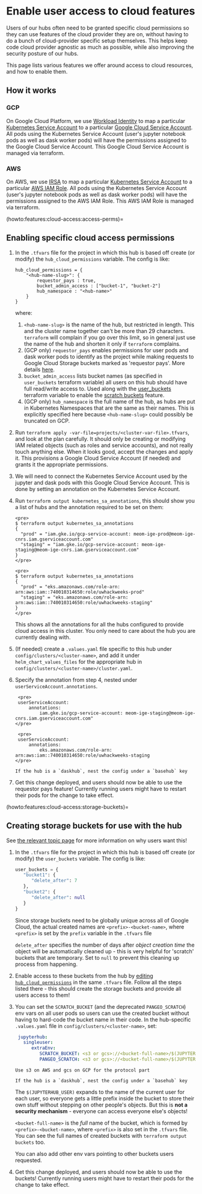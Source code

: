 # Enable user access to cloud features

Users of our hubs often need to be granted specific cloud permissions
so they can use features of the cloud provider they are on, without
having to do a bunch of cloud-provider specific setup themselves. This
helps keep code cloud provider agnostic as much as possible, while also
improving the security posture of our hubs.

This page lists various features we offer around access to cloud resources,
and how to enable them.

## How it works

### GCP

On Google Cloud Platform, we use [Workload Identity](https://cloud.google.com/kubernetes-engine/docs/how-to/workload-identity)
to map a particular [Kubernetes Service Account](https://kubernetes.io/docs/tasks/configure-pod-container/configure-service-account/)
to a particular [Google Cloud Service Account](https://cloud.google.com/iam/docs/service-accounts).
All pods using the Kubernetes Service Account (user's jupyter notebook pods
as well as dask worker pods)
will have the permissions assigned to the Google Cloud Service Account.
This Google Cloud Service Account is managed via terraform.

### AWS

On AWS, we use [IRSA](https://docs.aws.amazon.com/eks/latest/userguide/iam-roles-for-service-accounts.html)
to map a particular [Kubernetes Service Account](https://kubernetes.io/docs/tasks/configure-pod-container/configure-service-account/)
to a particular [AWS IAM Role](https://docs.aws.amazon.com/IAM/latest/UserGuide/id_roles.html).
All pods using the Kubernetes Service Account (user's jupyter notebook pods
as well as dask worker pods)
will have the permissions assigned to the AWS IAM Role.
This AWS IAM Role is managed via terraform.


(howto:features:cloud-access:access-perms)=
## Enabling specific cloud access permissions

1. In the `.tfvars` file for the project in which this hub is based off
   create (or modify) the `hub_cloud_permissions` variable. The config is
   like:

   ```
   hub_cloud_permissions = {
       "<hub-name-slug>": {
           requestor_pays : true,
           bucket_admin_access : ["bucket-1", "bucket-2"]
           hub_namespace : "<hub-name>"
       }
   }
   ```

   where:

   1. `<hub-name-slug>` is the name of the hub, but restricted in length. This
      and the cluster name together can't be more than 29 characters. `terraform`
      will complain if you go over this limit, so in general just use the name
      of the hub and shorten it only if `terraform` complains.
   2. (GCP only) `requestor_pays` enables permissions for user pods and dask worker
      pods to identify as the project while making requests to Google Cloud Storage
      buckets marked as 'requestor pays'. More details [here](topic:features:cloud:gcp:requestor-pays).
   3. `bucket_admin_access` lists bucket names (as specified in `user_buckets`
      terraform variable) all users on this hub should have full read/write
      access to. Used along with the [user_buckets](howto:features:cloud-access:storage-buckets)
      terraform variable to enable the [scratch buckets](topic:features:cloud:scratch-buckets)
      feature.
   3. (GCP only) `hub_namespace` is the full name of the hub, as hubs are put in Kubernetes
      Namespaces that are the same as their names. This is explicitly specified here
      because `<hub-name-slug>` could possibly be truncated on GCP.

2. Run `terraform apply -var-file=projects/<cluster-var-file>.tfvars`, and look at the
   plan carefully. It should only be creating or modifying IAM related objects (such as roles
   and service accounts), and not really touch anything else. When it looks good, accept
   the changes and apply it. This provisions a Google Cloud Service Account (if needed)
   and grants it the appropriate permissions.

3. We will need to connect the Kubernetes Service Account used by the jupyter and dask pods
   with this Google Cloud Service Account. This is done by setting an annotation on the
   Kubernetes Service Account.

4. Run `terraform output kubernetes_sa_annotations`, this should
   show you a list of hubs and the annotation required to be set on them:

   ```{tabbed} GCP
   <pre>
   $ terraform output kubernetes_sa_annotations
   {
     "prod" = "iam.gke.io/gcp-service-account: meom-ige-prod@meom-ige-cnrs.iam.gserviceaccount.com"
     "staging" = "iam.gke.io/gcp-service-account: meom-ige-staging@meom-ige-cnrs.iam.gserviceaccount.com"
   }
   </pre>
   ```

   ```{tabbed} AWS
   <pre>
   $ terraform output kubernetes_sa_annotations
   {
     "prod" = "eks.amazonaws.com/role-arn: arn:aws:iam::740010314650:role/uwhackweeks-prod"
     "staging" = "eks.amazonaws.com/role-arn: arn:aws:iam::740010314650:role/uwhackweeks-staging"
   }
   </pre>
   ```

   This shows all the annotations for all the hubs configured to provide cloud access
   in this cluster. You only need to care about the hub you are currently dealing with.

5. (If needed) create a `.values.yaml` file specific to this hub under `config/clusters/<cluster-name>`,
   and add it under `helm_chart_values_files` for the appropriate hub in `config/clusters/<cluster-name>/cluster.yaml`.

6. Specify the annotation from step 4, nested under `userServiceAccount.annotations`.

   ```{tabbed} GCP
    <pre>
    userServiceAccount:
        annotations:
            iam.gke.io/gcp-service-account: meom-ige-staging@meom-ige-cnrs.iam.gserviceaccount.com"
   </pre>
    ```

   ```{tabbed} AWS
    <pre>
    userServiceAccount:
        annotations:
            eks.amazonaws.com/role-arn: arn:aws:iam::740010314650:role/uwhackweeks-staging
   </pre>
    ```

    ```{note}
    If the hub is a `daskhub`, nest the config under a `basehub` key
    ```

7. Get this change deployed, and users should now be able to use the requestor pays feature!
   Currently running users might have to restart their pods for the change to take effect.

(howto:features:cloud-access:storage-buckets)=
## Creating storage buckets for use with the hub

See [the relevant topic page](topic:features:cloud:scratch-buckets) for more information
on why users want this!

1. In the `.tfvars` file for the project in which this hub is based off
   create (or modify) the `user_buckets` variable. The config is
   like:

   ```terraform
   user_buckets = {
      "bucket1": {
         "delete_after": 7
      },
      "bucket2": {
         "delete_after": null
      }
   }
   ```

   Since storage buckets need to be globally unique across all of Google Cloud,
   the actual created names are `<prefix>-<bucket-name>`, where `<prefix>` is
   set by the `prefix` variable in the `.tfvars` file

   `delete_after` specifies the number of days after *object creation
   time* the object will be automatically cleaned up - this is
   very helpful for 'scratch' buckets that are temporary. Set to
   `null` to prevent this cleaning up process from happening.

2. Enable access to these buckets from the hub by [editing `hub_cloud_permissions`](howto:features:cloud-access:access-perms)
   in the same `.tfvars` file. Follow all the steps listed there - this
   should create the storage buckets and provide all users access to them!

3. You can set the `SCRATCH_BUCKET` (and the deprecated `PANGEO_SCRATCH`)
   env vars on all user pods so users can use the created bucket without
   having to hard-code the bucket name in their code. In the hub-specific
   `.values.yaml` file in `config/clusters/<cluster-name>`,
   set:

   ```yaml
    jupyterhub:
      singleuser:
         extraEnv:
            SCRATCH_BUCKET: <s3 or gcs>://<bucket-full-name>/$(JUPYTERHUB_USER)
            PANGEO_SCRATCH: <s3 or gcs>://<bucket-full-name>/$(JUPYTERHUB_USER)
   ```

   ```{note}
   Use s3 on AWS and gcs on GCP for the protocol part
   ```
   ```{note}
   If the hub is a `daskhub`, nest the config under a `basehub` key
   ```

   The `$(JUPYTERHUB_USER)` expands to the name of the current user for
   each user, so everyone gets a little prefix inside the bucket to store
   their own stuff without stepping on other people's objects. But this is
   **not a security mechanism** - everyone can access everyone else's objects!

   `<bucket-full-name>` is the *full* name of the bucket, which is formed by
   `<prefix>-<bucket-name>`, where `<prefix>` is also set in the `.tfvars` file.
   You can see the full names of created buckets with `terraform output buckets`
   too.

   You can also add other env vars pointing to other buckets users requested.

4. Get this change deployed, and users should now be able to use the buckets!
   Currently running users might have to restart their pods for the change to take effect.
